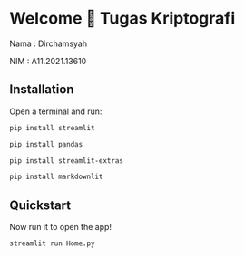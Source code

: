 # Welcome 👋 Tugas Kriptografi

Nama : Dirchamsyah

NIM : A11.2021.13610

## Installation

Open a terminal and run:

```bash
pip install streamlit
```

```bash
pip install pandas
```

```bash
pip install streamlit-extras
```

```bash
pip install markdownlit
```

## Quickstart

Now run it to open the app!

```
streamlit run Home.py
```
